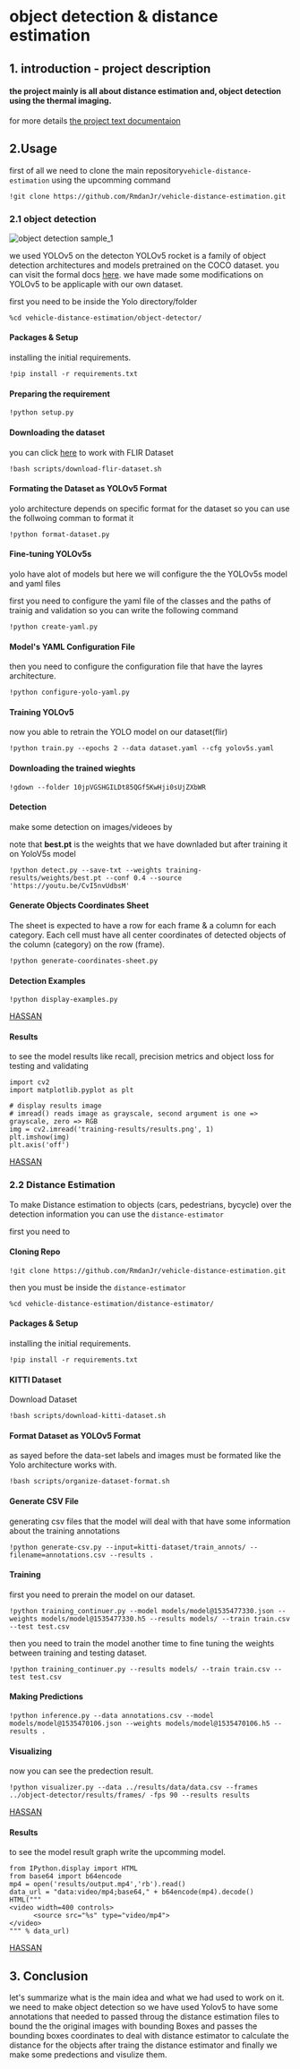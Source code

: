 # object detection & distance estimation
## 1. introduction - project description
#### the project mainly is all about distance estimation and, object detection using the thermal imaging.
for more details [the project text documentaion](https://docs.google.com/document/d/1ZbCR8RsUdPyrVYYg5FUxKb3aYmQieXIAirAn9aIEj7o/edit)

## 2.Usage
first of all we need to clone the main repository```vehicle-distance-estimation``` using the upcomming command

```
!git clone https://github.com/RmdanJr/vehicle-distance-estimation.git
```


### 2.1 object detection

![object detection sample_1](https://user-images.githubusercontent.com/47370980/172878533-16ed416a-a51f-4929-ab17-b69ac912e631.jpg)

we used YOLOv5 on the detecton YOLOv5 rocket is a family of object detection architectures and models pretrained on the COCO dataset.
you can visit the formal docs [here](https://docs.ultralytics.com/#yolov5).
we have made some modifications on YOLOv5 to be applicaple with our own dataset.

first you need to be inside the Yolo directory/folder
```
%cd vehicle-distance-estimation/object-detector/
```
#### Packages & Setup

installing the initial requirements.

```
!pip install -r requirements.txt
```
#### Preparing the requirement

```
!python setup.py
```
#### Downloading the dataset

you can click [here](https://www.kaggle.com/datasets/deepnewbie/flir-thermal-images-dataset) to work with FLIR Dataset  
```
!bash scripts/download-flir-dataset.sh
```

#### Formating the Dataset as YOLOv5 Format

yolo architecture depends on specific format for the dataset so you can use the follwoing comman to format it
```
!python format-dataset.py
```
#### Fine-tuning YOLOv5s

yolo have alot of models but here we will configure the the YOLOv5s model and yaml files


first you need to configure the yaml file of the classes and the paths of trainig and validation
so you can write the following command
```
!python create-yaml.py
```
#### Model's YAML Configuration File

then you need to configure the configuration file that have the layres architecture.
```
!python configure-yolo-yaml.py
```

#### Training YOLOv5

now you able to retrain the YOLO model on our dataset(flir)
```
!python train.py --epochs 2 --data dataset.yaml --cfg yolov5s.yaml
```

#### Downloading the trained wieghts

 ```
 !gdown --folder 10jpVGSHGILDt85QGf5KwHji0sUjZXbWR
 ```
 
 #### Detection
 
 make some detection on images/videoes by
 
 note that
 **best.pt** is the weights that we have downladed but after training it on YoloV5s model
 
 ```
 !python detect.py --save-txt --weights training-results/weights/best.pt --conf 0.4 --source 'https://youtu.be/CvI5nvUdbsM'
 ```

#### Generate Objects Coordinates Sheet

The sheet is expected to have a row for each frame & a column for each category. Each cell must have all center coordinates of detected objects of the column (category) on the row (frame).
```
!python generate-coordinates-sheet.py
```
#### Detection Examples

```
!python display-examples.py
```

[HASSAN](https://www.google.com/webhp?hl=en&sa=X&ved=0ahUKEwiA7Mf86aD4AhXIwQIHHZtcBHUQPAgI)

#### Results

to see the model results like recall, precision metrics and object loss for testing and validating
```
import cv2
import matplotlib.pyplot as plt

# display results image
# imread() reads image as grayscale, second argument is one => grayscale, zero => RGB 
img = cv2.imread('training-results/results.png', 1)
plt.imshow(img)
plt.axis('off')
```
[HASSAN](https://www.google.com/webhp?hl=en&sa=X&ved=0ahUKEwiA7Mf86aD4AhXIwQIHHZtcBHUQPAgI)

### 2.2 Distance Estimation
To make Distance estimation to objects (cars, pedestrians, bycycle) over the detection information you can use the ```distance-estimator```  

first you need to 

#### Cloning Repo

```
!git clone https://github.com/RmdanJr/vehicle-distance-estimation.git
```

then you must be inside the ```distance-estimator```

```
%cd vehicle-distance-estimation/distance-estimator/
```

#### Packages & Setup

installing the initial requirements.

```
!pip install -r requirements.txt
```

#### KITTI Dataset
Download Dataset

```
!bash scripts/download-kitti-dataset.sh
```

#### Format Dataset as YOLOv5 Format

as sayed before the data-set labels and images must be formated like the Yolo architecture works with.

```
!bash scripts/organize-dataset-format.sh
```

#### Generate CSV File

generating csv files that the model will deal with that have some information about the training annotations

```
!python generate-csv.py --input=kitti-dataset/train_annots/ --filename=annotations.csv --results .
```

#### Training

first you need to prerain the model on our dataset.

```
!python training_continuer.py --model models/model@1535477330.json --weights models/model@1535477330.h5 --results models/ --train train.csv --test test.csv
```

then you need to train the model another time to fine tuning the weights between training and testing dataset.

```
!python training_continuer.py --results models/ --train train.csv --test test.csv
```

#### Making Predictions

```
!python inference.py --data annotations.csv --model models/model@1535470106.json --weights models/model@1535470106.h5 --results .
```

#### Visualizing

now you can see the predection result.

```
!python visualizer.py --data ../results/data/data.csv --frames ../object-detector/results/frames/ -fps 90 --results results
```

[HASSAN](https://www.google.com/webhp?hl=en&sa=X&ved=0ahUKEwiA7Mf86aD4AhXIwQIHHZtcBHUQPAgI)

#### Results

to see the model result graph write the upcomming model. 

```
from IPython.display import HTML
from base64 import b64encode
mp4 = open('results/output.mp4','rb').read()
data_url = "data:video/mp4;base64," + b64encode(mp4).decode()
HTML("""
<video width=400 controls>
      <source src="%s" type="video/mp4">
</video>
""" % data_url)
```

[HASSAN](https://www.google.com/webhp?hl=en&sa=X&ved=0ahUKEwiA7Mf86aD4AhXIwQIHHZtcBHUQPAgI)


## 3. Conclusion

let's summarize what is the main idea and what we had used to work on it.
we need to make object detection so we have used Yolov5 to have some annotations that needed to passed throug the distance estimation files to bound the the original images with bounding Boxes and passes the bounding boxes coordinates to deal with distance estimator to calculate the distance for the objects after traing the distance estimator and finally we make some predections and visulize them.
